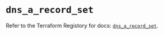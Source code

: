 # `dns_a_record_set`

Refer to the Terraform Registory for docs: [`dns_a_record_set`](https://registry.terraform.io/providers/hashicorp/dns/3.3.2/docs/resources/a_record_set).
